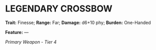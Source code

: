 # LEGENDARY CROSSBOW

**Trait:** Finesse; **Range:** Far; **Damage:** d6+10 phy; **Burden:** One-Handed

**Feature:** —

*Primary Weapon - Tier 4*